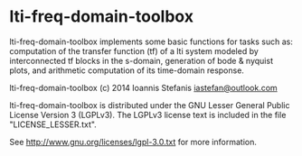 lti-freq-domain-toolbox
=======================

lti-freq-domain-toolbox implements some basic functions for tasks such as:
computation of the transfer function (tf) of a lti system modeled by interconnected tf blocks 
in the s-domain, generation of bode & nyquist plots, and arithmetic computation of its time-domain response.



lti-freq-domain-toolbox (c) 2014 Ioannis Stefanis <iastefan@outlook.com>

lti-freq-domain-toolbox is distributed under the GNU Lesser General Public License Version 3 (LGPLv3). 
The LGPLv3 license text is included in the file "LICENSE_LESSER.txt".

See http://www.gnu.org/licenses/lgpl-3.0.txt for more information.
